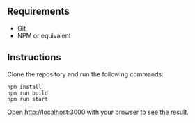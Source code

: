 ## Requirements
* Git
* NPM or equivalent

## Instructions

Clone the repository and run the following commands:
```
npm install
npm run build
npm run start
```

Open [http://localhost:3000](http://localhost:3000) with your browser to see the result.
